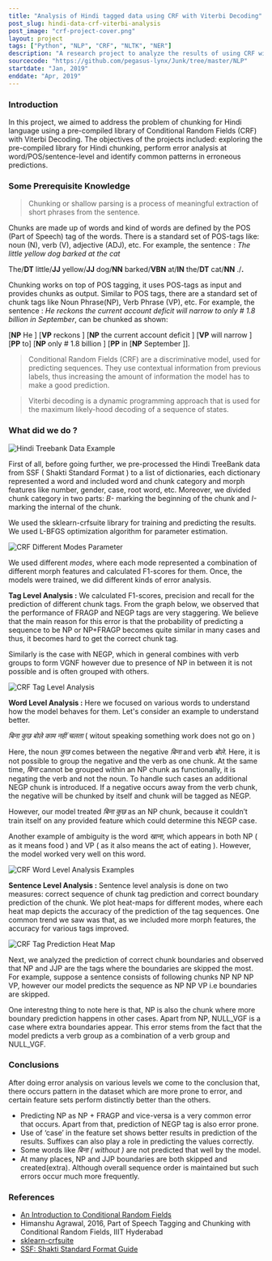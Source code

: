 ```yaml
---
title: "Analysis of Hindi tagged data using CRF with Viterbi Decoding"
post_slug: hindi-data-crf-viterbi-analysis
post_image: "crf-project-cover.png"
layout: project
tags: ["Python", "NLP", "CRF", "NLTK", "NER"]
description: "A research project to analyze the results of using CRF with Viterbi decoding on Hindi tagged data."
sourcecode: "https://github.com/pegasus-lynx/Junk/tree/master/NLP"
startdate: "Jan, 2019"
enddate: "Apr, 2019"
---
```


### Introduction 

In this project, we aimed to address the problem of chunking for Hindi language using a pre-compiled library of Conditional Random Fields (CRF) with Viterbi Decoding. The objectives of the projects included: exploring the pre-compiled library for Hindi chunking, perform error analysis at word/POS/sentence-level and identify common patterns in erroneous predictions.

### Some Prerequisite Knowledge

> Chunking or shallow parsing is a process of meaningful extraction of short phrases
from the sentence. 

Chunks are made up of words and kind of words are defined by the POS (Part of Speech) tag of the words. There is a standard set of POS-tags like: noun (N), verb (V), adjective (ADJ), etc. For example, the sentence : *The little yellow dog barked
at the cat*

The/**DT** little/**JJ** yellow/**JJ** dog/**NN** barked/**VBN** at/**IN** the/**DT** cat/**NN** ./**.**

Chunking works on top of POS tagging, it uses POS-tags as input and provides chunks as output. Similar to POS tags, there are a standard set of chunk tags like Noun Phrase(NP), Verb Phrase (VP), etc. For example, the sentence : *He reckons the current account deficit will narrow to only # 1.8 billion in September*, can be chunked as shown:

[**NP** He ] [**VP** reckons ] [**NP** the current account deficit ] [**VP** will narrow ] [**PP** to] [**NP** only # 1.8 billion ] [**PP** in [**NP** September ]].

> Conditional Random Fields (CRF) are a discriminative model, used for predicting sequences. They use contextual information from previous labels, thus increasing the amount of information the model has to make a good prediction. 

> Viterbi decoding is a dynamic programming approach that is used for the maximum likely-hood decoding of a sequence of states. 

### What did we do ?

![Hindi Treebank Data Example](/assets/images/crf-hindi-ssf-data.png)

First of all, before going further, we pre-processed the Hindi TreeBank data from SSF ( Shakti Standard Format ) to a list of dictionaries, each dictionary represented a word and included word and chunk category and morph features like number, gender, case, root word, etc. Moreover, we divided chunk category in two parts: *B-* marking the beginning of the chunk and *I-* marking the internal of the chunk.

We used the sklearn-crfsuite library for training and predicting the results. We used L-BFGS optimization algorithm for parameter estimation.

![CRF Different Modes Parameter](/assets/images/crf-modes.png)

We used different *modes*, where each mode represented a combination of different morph features and calculated F1-scores for them. Once, the models were trained, we did different kinds of error analysis. 

**Tag Level Analysis :** We calculated F1-scores, precision and recall for the prediction of different chunk tags. From the graph below, we observed that the performance of FRAGP and NEGP tags are very staggering. We believe that the main reason for this error is that the probability of predicting a sequence to be NP or NP+FRAGP becomes quite similar in many cases and thus, it becomes hard to get the correct chunk tag.

Similarly is the case with NEGP, which in general combines with verb groups to form VGNF however due to presence of NP in between it is not possible and is often grouped with others.

![CRF Tag Level Analysis](/assets/images/crf-tag-level-analysis.png)

**Word Level Analysis :** Here we focused on various words to understand how the model behaves for them. Let's consider an example to understand better. 

*बिना कुछ बोले काम नहीं चलता* ( witout speaking something work does not go on )

Here, the noun *कुछ* comes between the negative *बिना* and verb *बोले*. Here, it is not possible to group the negative and the verb as one chunk. At the same time, *बिना* cannot be grouped within an NP chunk as functionally, it is negating the verb and not the noun. To handle such cases an additional NEGP chunk is introduced. If a negative occurs away from the verb chunk, the negative will be chunked by itself and chunk will be tagged as NEGP.

However, our model treated *बिना कुछ* as an NP chunk, because it couldn’t train itself on any provided feature which could determine this NEGP case.

Another example of ambiguity is the word *खाना*, which appears in both NP ( as it means food ) and VP ( as it also means the act of eating ). However, the model worked very well on this word.

![CRF Word Level Analysis Examples](/assets/images/crf-word-analysis.png)

**Sentence Level Analysis :** Sentence level analysis is done on two measures: correct sequence of chunk tag prediction and correct boundary prediction of the chunk. We plot heat-maps for different modes, where each heat map depicts the accuracy of the prediction of the tag sequences. One common trend we saw was that, as we included more morph features, the accuracy for various tags improved.

![CRF Tag Prediction Heat Map](/assets/images/crf-heat-map.png)

Next, we analyzed the prediction of correct chunk boundaries and observed that NP and JJP are the tags where the boundaries are skipped the most. For example, suppose a sentence consists of following chunks NP NP NP VP, however our model predicts the sequence as NP NP VP i.e boundaries are skipped.

One interestng thing to note here is that, NP is also the chunk where more boundary prediction happens in other cases. Apart from NP, NULL_VGF is a case where extra boundaries appear. This error stems from the fact that the model predicts a verb group as a combination of a verb group and NULL_VGF.

### Conclusions

After doing error analysis on various levels we come to the conclusion that, there occurs pattern in the dataset which are more prone to error, and certain feature sets perform distinctly better than the others.

- Predicting NP as NP + FRAGP and vice-versa is a very common error that occurs. Apart from that, prediction of NEGP tag is also error prone.
- Use of ‘case’ in the feature set shows better results in prediction of the results. Suffixes can also play a role in predicting the values correctly.
- Some words like *बिना* *( without )* are not predicted that well by the model.
- At many places, NP and JJP boundaries are both skipped and created(extra). Although overall sequence order is maintained but such errors occur much more frequently.

### References

- [An Introduction to Conditional Random Fields](https://arxiv.org/abs/1011.4088)
- Himanshu Agrawal, 2016, Part of Speech Tagging and Chunking with Conditional Random Fields, IIIT Hyderabad
- [sklearn-crfsuite](https://sklearn-crfsuite.readthedocs.io/en/latest/)
- [SSF: Shakti Standard Format Guide](https://verbs.colorado.edu/hindiurdu/guidelines_docs/ssf-guide.pdf)